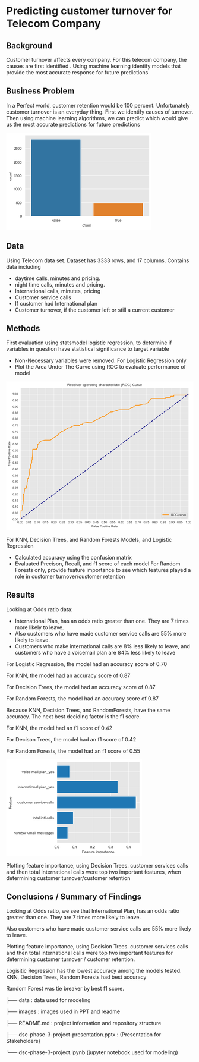 # Predicting customer turnover for Telecom Company


## Background
Customer turnover affects every company.  For this telecom company, the causes are first identified . Using machine learning identify models that provide the most accurate response for future predictions


## Business Problem
In a Perfect world, customer retention would be 100 percent. Unfortunately customer turnover is an everyday thing. First we identify causes of turnover. Then using machine learning algorithms, we can predict which would give us the most accurate predictions for future predictions

![](images/churn_counts.png)


## Data
Using Telecom data set. Dataset has 3333 rows, and 17 columns.
Contains data including 
- daytime calls, minutes and pricing.
- night time calls, minutes and pricing.
- International calls, minutes, pricing
- Customer service calls
- If customer had International plan
- Customer turnover, if the customer left or still a current customer

## Methods
First evaluation using statsmodel logistic regression, to determine if variables in question have statistical significance to target variable
- Non-Necessary variables were removed.
For Logistic Regression only
- Plot the Area Under The Curve using ROC to evaluate performance of model

![](images/ROC_CURVE.png)

For KNN, Decision Trees, and Random Forests Models, and Logistic Regression
- Calculated accuracy using the confusion matrix
- Evaluated Precison, Recall, and f1 score of each model
For Random Forests only, provide feature importance to see which features played a role in customer turnover/customer retention


## Results
Looking at Odds ratio data:
- International Plan, has an odds ratio greater than one. They are 7 times more likely to leave.
- Also customers who have made customer service calls are 55% more likely to leave.
- Customers who make international calls are 8% less likely to leave, and customers who have a voicemail plan are 84% less likely to leave

For Logistic Regression, the model had an accuracy score of 0.70

For KNN, the model had an accuracy score of 0.87

For Decision Trees, the model had an accuracy score of 0.87

For Random Forests, the model had an accuracy score of 0.87

Because KNN, Decision Trees, and RandomForests, have the same accuracy. The next best deciding factor is the f1 score.

For KNN, the model had an f1 score of 0.42

For Decison Trees, the model had an f1 score of 0.42

For Random Forests, the model had an f1 score of 0.55

![](images/Feature_importance.png)

Plotting feature importance, using Decision Trees. customer services calls and then total international calls were top two important features, when determining customer turnover/customer retention


## Conclusions / Summary of Findings
Looking at Odds ratio, we see that International Plan, has an odds ratio greater than one. They are 7 times more likely to leave.

Also customers who have made customer service calls are 55% more likely to leave.

Plotting feature importance, using Decision Trees. customer services calls and then total international calls were top two important features for determining customer turnover / customer retention. 

Logisitic Regression has the lowest accuracy among the models tested. KNN, Decision Trees, Random Forests had best accuracy

Random Forest was tie breaker by best f1 score.




├── data : data used for modeling

├── images : images used in PPT and readme

├── README.md : project information and repository structure

├── dsc-phase-3-project-presentation.pptx : (Presentation for Stakeholders)

└── dsc-phase-3-project.ipynb (jupyter notebook used for modeling)


